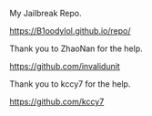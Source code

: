 My Jailbreak Repo.

  https://B1oodylol.github.io/repo/

Thank you to ZhaoNan for the help.

  https://github.com/invalidunit

Thank you to kccy7 for the help.

  https://github.com/kccy7
